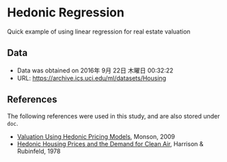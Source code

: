 # Hedonic Regression
Quick example of using linear regression for real estate valuation

## Data

* Data was obtained on 2016年 9月 22日 木曜日 00:32:22
* URL: https://archive.ics.uci.edu/ml/datasets/Housing

## References
The following references were used in this study, and are also stored under
`doc`.
* [Valuation Using Hedonic Pricing Models](http://scholarship.sha.cornell.edu/cgi/viewcontent.cgi?article=1058&context=crer), Monson, 2009
* [Hedonic Housing Prices and the Demand for Clean Air](http://www.colorado.edu/ibs/crs/workshops/R_1-11-2012/root/Harrison_1978.pdf), Harrison & Rubinfeld, 1978
